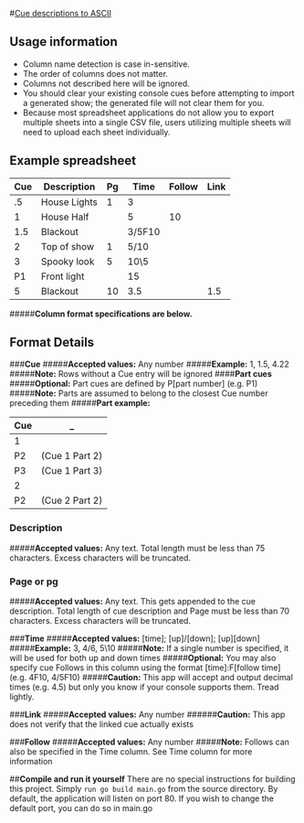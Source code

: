 #[Cue descriptions to ASCII](http://52.27.90.205)

## **Usage information**
* Column name detection is case in-sensitive.
* The order of columns does not matter.
* Columns not described here will be ignored.
* You should clear your existing console cues before attempting to import a generated show; the generated file will not clear them for you.
* Because most spreadsheet applications do not allow you to export multiple sheets into a single CSV file, users utilizing multiple sheets will need to upload each sheet individually.

## **Example spreadsheet**
Cue | Description | Pg | Time | Follow | Link
--- |---           |--- |---     |--- |---
.5  | House Lights | 1  | 3      |    |
1   | House Half   |    | 5      | 10 |
1.5 | Blackout     |    | 3/5F10 |    |
2   | Top of show  | 1  | 5/10   |    |
3   | Spooky look  | 5  | 10\5   |    |
P1  | Front light  |    | 15     |    |
5   | Blackout     | 10 | 3.5 	 |    | 1.5

#####**Column format specifications are below.**

## **Format Details**
###**Cue**
#####**Accepted values:** Any number
#####**Example:** 1, 1.5, 4.22
#####**Note:** Rows without a Cue entry will be ignored
####**Part cues**
#####**Optional:** Part cues are defined by P[part number] (e.g. P1)
#####**Note:** Parts are assumed to belong to the closest Cue number preceding them
#####**Part example:**

Cue| _
---|---
1  |
P2 | (Cue 1 Part 2)
P3 | (Cue 1 Part 3)
2  |
P2 | (Cue 2 Part 2)

### **Description**
#####**Accepted values:** Any text.
Total length must be less than 75 characters. Excess characters will be truncated.

### **Page** or **pg**
#####**Accepted values:** Any text.
This gets appended to the cue description. Total length of cue description and Page must be less than 70 characters. Excess characters will be truncated.

###**Time**
#####**Accepted values:** [time]; [up]/[down]; [up]\[down]
#####**Example:** 3, 4/6, 5\10
#####**Note:** If a single number is specified, it will be used for both up and down times
#####**Optional:** You may also specify cue Follows in this column using the format [time]:F[follow time] (e.g. 4F10, 4/5F10)
#####**Caution:** This app will accept and output decimal times (e.g. 4.5) but only you know if your console supports them. Tread lightly.

###**Link**
#####**Accepted values:** Any number
######**Caution:** This app does not verify that the linked cue actually exists

###**Follow**
#####**Accepted values:** Any number
#####**Note:** Follows can also be specified in the Time column. See Time column for more information

##**Compile and run it yourself**
There are no special instructions for building this project.
Simply `run go build main.go` from the source directory.
By default, the application will listen on port 80. If you wish to change the default port, you can do so in main.go

